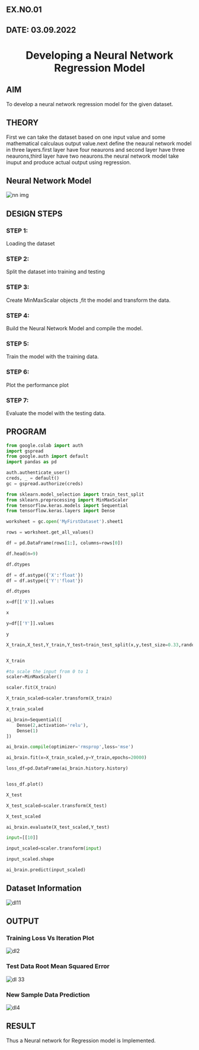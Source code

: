 ## EX.NO.01
## DATE: 03.09.2022
# <p align="center">Developing a Neural Network Regression Model</p>


## AIM

To develop a neural network regression model for the given dataset.

## THEORY

First we can take the dataset based on one input value and some mathematical calculaus output value.next define the neaural network model in three layers.first layer have four neaurons and second layer have three neaurons,third layer have two neaurons.the neural network model take inuput and produce actual output using regression.

## Neural Network Model

![nn img](https://user-images.githubusercontent.com/75235704/187594061-969542cb-5adc-4eca-bafb-25620b297911.png)


## DESIGN STEPS

### STEP 1:

Loading the dataset

### STEP 2:

Split the dataset into training and testing

### STEP 3:

Create MinMaxScalar objects ,fit the model and transform the data.

### STEP 4:

Build the Neural Network Model and compile the model.

### STEP 5:

Train the model with the training data.

### STEP 6:

Plot the performance plot

### STEP 7:

Evaluate the model with the testing data.

## PROGRAM
```python
from google.colab import auth
import gspread
from google.auth import default
import pandas as pd

auth.authenticate_user()
creds, _ = default()
gc = gspread.authorize(creds)

from sklearn.model_selection import train_test_split
from sklearn.preprocessing import MinMaxScaler
from tensorflow.keras.models import Sequential
from tensorflow.keras.layers import Dense

worksheet = gc.open('MyFirstDataset').sheet1

rows = worksheet.get_all_values()

df = pd.DataFrame(rows[1:], columns=rows[0])

df.head(n=9)

df.dtypes

df = df.astype({'X':'float'})
df = df.astype({'Y':'float'})

df.dtypes

x=df[['X']].values

x

y=df[['Y']].values

y

X_train,X_test,Y_train,Y_test=train_test_split(x,y,test_size=0.33,random_state=50)


X_train

#to scale the input from 0 to 1
scaler=MinMaxScaler()

scaler.fit(X_train)

X_train_scaled=scaler.transform(X_train)

X_train_scaled

ai_brain=Sequential([
    Dense(2,activation='relu'),
    Dense(1)
])

ai_brain.compile(optimizer='rmsprop',loss='mse')

ai_brain.fit(x=X_train_scaled,y=Y_train,epochs=20000)

loss_df=pd.DataFrame(ai_brain.history.history)


loss_df.plot()

X_test

X_test_scaled=scaler.transform(X_test)

X_test_scaled

ai_brain.evaluate(X_test_scaled,Y_test)

input=[[10]]

input_scaled=scaler.transform(input)

input_scaled.shape

ai_brain.predict(input_scaled)
```


## Dataset Information
![dl11](https://user-images.githubusercontent.com/75235704/187593563-e631350d-a4ec-45cd-bc61-0190e0824092.PNG)


## OUTPUT

### Training Loss Vs Iteration Plot
![dl2](https://user-images.githubusercontent.com/75235704/187593761-ae76211d-0268-4b51-812c-bb4749378740.PNG)


### Test Data Root Mean Squared Error

![dl 33](https://user-images.githubusercontent.com/75235704/187593808-3752e9de-8f03-46a4-930e-07ef3858f597.PNG)


### New Sample Data Prediction

![dl4](https://user-images.githubusercontent.com/75235704/187593833-bc78b446-8cee-4c88-8c7e-9220ffbeafac.PNG)


## RESULT
Thus a Neural network for Regression model is Implemented.

